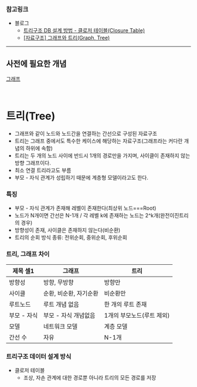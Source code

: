### 참고링크

- 블로그
  - [트리구조 DB 설계 방법 - 클로저 테이블(Closure Table)](https://wildeveloperetrain.tistory.com/150)
  - [[자료구조] 그래프와 트리(Graph, Tree)](https://bigsong.tistory.com/33)

---

## 사전에 필요한 개념

[그래프](./graph.md)

<br>

# 트리(Tree)

- 그래프와 같이 노드와 노드간을 연결하는 간선으로 구성된 자료구조
- 트리는 그래프 중에서도 특수한 케이스에 해당하는 자료구조(그래프라는 커다란 개념의 하위에 속함)
- 트리는 두 개의 노드 사이에 반드시 1개의 경로만을 가지며, 사이클이 존재하지 않는 방향 그래프이다.
- 최소 연결 트리라고도 부름
- 부모 - 자식 관계가 성립하기 때문에 계층형 모델이라고도 한다.

### 특징

- 부모 - 자식 관계가 존재해 레벨이 존재한다(최상위 노드===Root)
- 노드가 N개이면 간선은 N-1개 / 각 레벨 k에 존재하는 노드는 2^k개(완전이진트리의 경우)
- 방향성이 존재, 사이클은 존재하지 않는다(비순환)
- 트리의 순회 방식 종류: 전위순회, 중위순회, 후위순회

### 트리, 그래프 차이

| 제목 셀1    | 그래프                 | 트리                      |
| ----------- | ---------------------- | ------------------------- |
| 방향성      | 방향, 무방향           | 방향만                    |
| 사이클      | 순환, 비순환, 자기순환 | 비순환만                  |
| 루트노드    | 루트 개념 없음         | 한 개의 루트 존재         |
| 부모 - 자식 | 부모 - 자식 개념없음   | 1개의 부모노드(루트 제외) |
| 모델        | 네트워크 모델          | 계층 모델                 |
| 간선 수     | 자유                   | N-1개                     |

### 트리구조 데이터 설계 방식

- 클로저 테이블
  - 조상, 자손 관계에 대한 경로뿐 아니라 트리의 모든 경로를 저장
